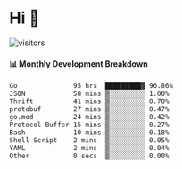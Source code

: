# Hi 👋
 
![visitors](https://visitor-badge.glitch.me/badge?page_id=sorcererxw.sorcererx)

#### 📊 Monthly Development Breakdown

<!--START_SECTION:waka-->
```text
Go              95 hrs  █████████▓ 96.86%
JSON            58 mins ▒░░░░░░░░░ 1.00%
Thrift          41 mins ▒░░░░░░░░░ 0.70%
protobuf        27 mins ▒░░░░░░░░░ 0.47%
go.mod          24 mins ▒░░░░░░░░░ 0.42%
Protocol Buffer 15 mins ▒░░░░░░░░░ 0.27%
Bash            10 mins ▒░░░░░░░░░ 0.18%
Shell Script    2 mins  ▒░░░░░░░░░ 0.05%
YAML            2 mins  ▒░░░░░░░░░ 0.04%
Other           0 secs  ▒░░░░░░░░░ 0.00%
```
<!--END_SECTION:waka-->
